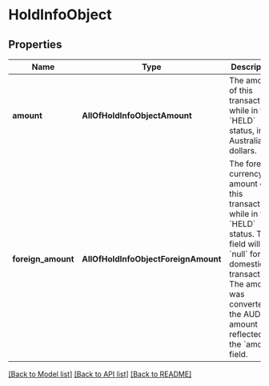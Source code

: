 # HoldInfoObject

## Properties
Name | Type | Description | Notes
------------ | ------------- | ------------- | -------------
**amount** | **AllOfHoldInfoObjectAmount** | The amount of this transaction while in the &#x60;HELD&#x60; status, in Australian dollars.  | 
**foreign_amount** | **AllOfHoldInfoObjectForeignAmount** | The foreign currency amount of this transaction while in the &#x60;HELD&#x60; status. This field will be &#x60;null&#x60; for domestic transactions. The amount was converted to the AUD amount reflected in the &#x60;amount&#x60; field.  | 

[[Back to Model list]](../README.md#documentation-for-models) [[Back to API list]](../README.md#documentation-for-api-endpoints) [[Back to README]](../README.md)

